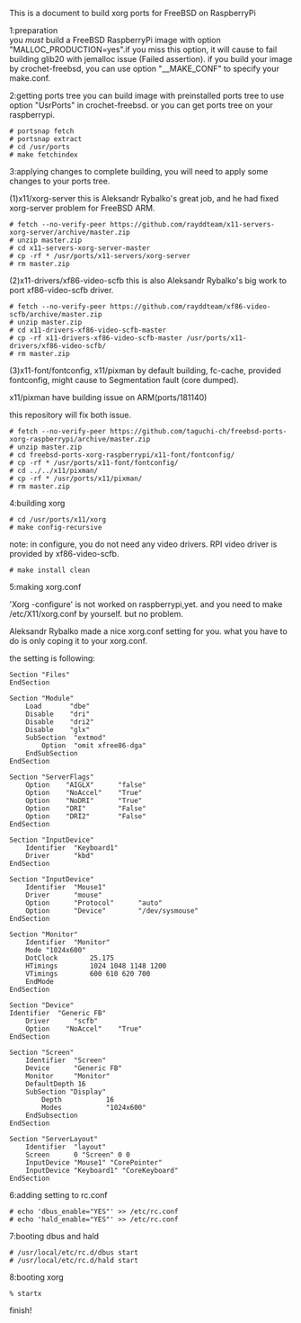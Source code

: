 This is a document to build xorg ports for FreeBSD on RaspberryPi 

1:preparation  
you *must* build a FreeBSD RaspberryPi image with option "MALLOC_PRODUCTION=yes".if you miss this option, it will cause to fail building glib20 with jemalloc issue (Failed assertion). 
if you build your image by crochet-freebsd, you can use option "__MAKE_CONF" to specify your make.conf. 

2:getting ports tree 
you can build image with preinstalled ports tree to use option "UsrPorts" in crochet-freebsd. 
or you can get ports tree on your raspberrypi. 

    # portsnap fetch 
    # portsnap extract 
    # cd /usr/ports 
    # make fetchindex 

3:applying changes 
to complete building, you will need to apply some changes to your ports tree. 

(1)x11/xorg-server 
this is Aleksandr Rybalko's great job, and he had fixed xorg-server problem for FreeBSD ARM. 

    # fetch --no-verify-peer https://github.com/rayddteam/x11-servers-xorg-server/archive/master.zip 
    # unzip master.zip 
    # cd x11-servers-xorg-server-master 
    # cp -rf * /usr/ports/x11-servers/xorg-server 
    # rm master.zip 

(2)x11-drivers/xf86-video-scfb 
this is also Aleksandr Rybalko's big work to port xf86-video-scfb driver. 

    # fetch --no-verify-peer https://github.com/rayddteam/xf86-video-scfb/archive/master.zip 
    # unzip master.zip 
    # cd x11-drivers-xf86-video-scfb-master 
    # cp -rf x11-drivers-xf86-video-scfb-master /usr/ports/x11-drivers/xf86-video-scfb/ 
    # rm master.zip 

(3)x11-font/fontconfig, x11/pixman 
by default building, fc-cache, provided fontconfig, might cause to Segmentation fault (core dumped).

x11/pixman have building issue on ARM(ports/181140) 

this repository will fix both issue. 

    # fetch --no-verify-peer https://github.com/taguchi-ch/freebsd-ports-xorg-raspberrypi/archive/master.zip 
    # unzip master.zip 
    # cd freebsd-ports-xorg-raspberrypi/x11-font/fontconfig/  
    # cp -rf * /usr/ports/x11-font/fontconfig/ 
    # cd ../../x11/pixman/ 
    # cp -rf * /usr/ports/x11/pixman/ 
    # rm master.zip 

4:building xorg 

    # cd /usr/ports/x11/xorg 
    # make config-recursive 

note: in configure, you do not need any video drivers. 
RPI video driver is provided by xf86-video-scfb. 

    # make install clean  

5:making xorg.conf 

'Xorg -configure' is not worked on raspberrypi,yet. 
and you need to make /etc/X11/xorg.conf by yourself. 
but no problem. 

Aleksandr Rybalko made a nice xorg.conf setting for you. 
what you have to do is only coping it to your xorg.conf. 

the setting is following: 

    Section "Files" 
    EndSection 

    Section "Module" 
        Load       "dbe" 
        Disable    "dri" 
        Disable    "dri2" 
        Disable    "glx" 
        SubSection  "extmod" 
            Option  "omit xfree86-dga" 
        EndSubSection 
    EndSection 

    Section "ServerFlags" 
        Option    "AIGLX"      "false" 
        Option    "NoAccel"    "True" 
        Option    "NoDRI"      "True" 
        Option    "DRI"        "False" 
        Option    "DRI2"       "False" 
    EndSection 

    Section "InputDevice" 
        Identifier  "Keyboard1" 
        Driver      "kbd" 
    EndSection 

    Section "InputDevice" 
        Identifier  "Mouse1" 
        Driver      "mouse" 
        Option      "Protocol"      "auto" 
        Option      "Device"        "/dev/sysmouse" 
    EndSection 

    Section "Monitor" 
        Identifier  "Monitor" 
        Mode "1024x600" 
        DotClock        25.175 
        HTimings        1024 1048 1148 1200 
        VTimings        600 610 620 700 
        EndMode 
    EndSection 

    Section "Device" 
    Identifier  "Generic FB" 
        Driver      "scfb" 
        Option    "NoAccel"    "True" 
    EndSection 

    Section "Screen" 
        Identifier  "Screen" 
        Device      "Generic FB" 
        Monitor     "Monitor" 
        DefaultDepth 16 
        SubSection "Display" 
            Depth           16 
            Modes           "1024x600" 
        EndSubsection 
    EndSection 

    Section "ServerLayout" 
        Identifier  "layout" 
        Screen      0 "Screen" 0 0 
        InputDevice "Mouse1" "CorePointer" 
        InputDevice "Keyboard1" "CoreKeyboard" 
    EndSection 

6:adding setting to rc.conf 

    # echo 'dbus_enable="YES"' >> /etc/rc.conf 
    # echo 'hald_enable="YES"' >> /etc/rc.conf 

7:booting dbus and hald 

    # /usr/local/etc/rc.d/dbus start 
    # /usr/local/etc/rc.d/hald start 

8:booting xorg 

    % startx 

finish! 

